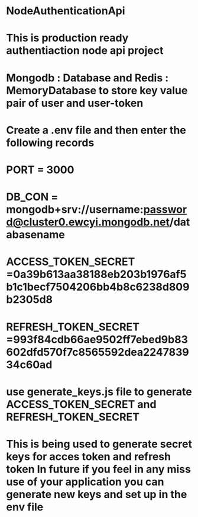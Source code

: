 # NodeAuthenticationApi

# This is production ready authentiaction node api project

# Mongodb : Database and Redis : MemoryDatabase to store key value pair of user and user-token 

# Create a .env file and then enter the following records

# PORT = 3000

# DB_CON = mongodb+srv://username:password@cluster0.ewcyi.mongodb.net/databasename 
  
# ACCESS_TOKEN_SECRET =0a39b613aa38188eb203b1976af5b1c1becf7504206bb4b8c6238d809b2305d8

# REFRESH_TOKEN_SECRET =993f84cdb66ae9502ff7ebed9b83602dfd570f7c8565592dea224783934c60ad

# use generate_keys.js file to generate ACCESS_TOKEN_SECRET and REFRESH_TOKEN_SECRET

# This is being used to generate secret keys for acces token and refresh token In future if you feel in any miss use of your application you can generate new keys and set up in the env file

